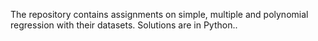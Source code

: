 The repository contains assignments on simple, multiple and polynomial regression with their datasets.
Solutions are in Python..
